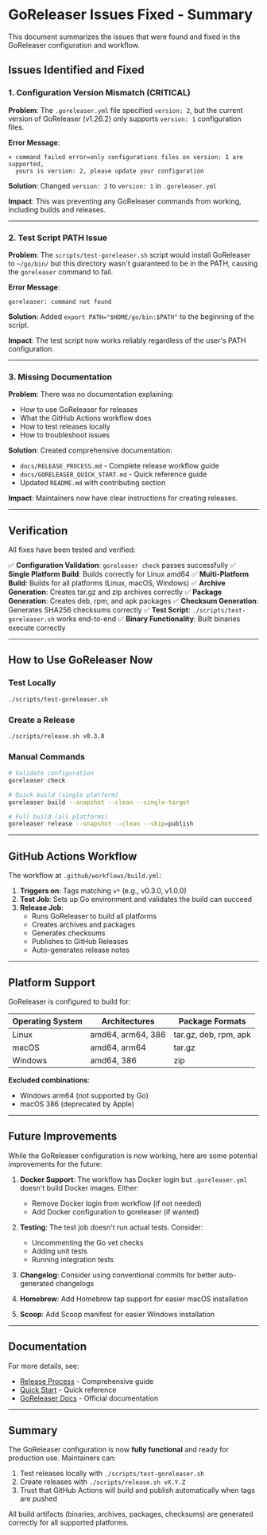 # GoReleaser Issues Fixed - Summary

This document summarizes the issues that were found and fixed in the GoReleaser configuration and workflow.

## Issues Identified and Fixed

### 1. Configuration Version Mismatch (CRITICAL)

**Problem**: The `.goreleaser.yml` file specified `version: 2`, but the current version of GoReleaser (v1.26.2) only supports `version: 1` configuration files.

**Error Message**: 
```
⨯ command failed error=only configurations files on version: 1 are supported, 
  yours is version: 2, please update your configuration
```

**Solution**: Changed `version: 2` to `version: 1` in `.goreleaser.yml`

**Impact**: This was preventing any GoReleaser commands from working, including builds and releases.

---

### 2. Test Script PATH Issue

**Problem**: The `scripts/test-goreleaser.sh` script would install GoReleaser to `~/go/bin/` but this directory wasn't guaranteed to be in the PATH, causing the `goreleaser` command to fail.

**Error Message**:
```
goreleaser: command not found
```

**Solution**: Added `export PATH="$HOME/go/bin:$PATH"` to the beginning of the script.

**Impact**: The test script now works reliably regardless of the user's PATH configuration.

---

### 3. Missing Documentation

**Problem**: There was no documentation explaining:
- How to use GoReleaser for releases
- What the GitHub Actions workflow does
- How to test releases locally
- How to troubleshoot issues

**Solution**: Created comprehensive documentation:
- `docs/RELEASE_PROCESS.md` - Complete release workflow guide
- `docs/GORELEASER_QUICK_START.md` - Quick reference guide
- Updated `README.md` with contributing section

**Impact**: Maintainers now have clear instructions for creating releases.

---

## Verification

All fixes have been tested and verified:

✅ **Configuration Validation**: `goreleaser check` passes successfully
✅ **Single Platform Build**: Builds correctly for Linux amd64
✅ **Multi-Platform Build**: Builds for all platforms (Linux, macOS, Windows)
✅ **Archive Generation**: Creates tar.gz and zip archives correctly
✅ **Package Generation**: Creates deb, rpm, and apk packages
✅ **Checksum Generation**: Generates SHA256 checksums correctly
✅ **Test Script**: `./scripts/test-goreleaser.sh` works end-to-end
✅ **Binary Functionality**: Built binaries execute correctly

---

## How to Use GoReleaser Now

### Test Locally
```bash
./scripts/test-goreleaser.sh
```

### Create a Release
```bash
./scripts/release.sh v0.3.0
```

### Manual Commands
```bash
# Validate configuration
goreleaser check

# Quick build (single platform)
goreleaser build --snapshot --clean --single-target

# Full build (all platforms)
goreleaser release --snapshot --clean --skip=publish
```

---

## GitHub Actions Workflow

The workflow at `.github/workflows/build.yml`:

1. **Triggers on**: Tags matching `v*` (e.g., v0.3.0, v1.0.0)
2. **Test Job**: Sets up Go environment and validates the build can succeed
3. **Release Job**: 
   - Runs GoReleaser to build all platforms
   - Creates archives and packages
   - Generates checksums
   - Publishes to GitHub Releases
   - Auto-generates release notes

---

## Platform Support

GoReleaser is configured to build for:

| Operating System | Architectures | Package Formats |
|-----------------|---------------|-----------------|
| Linux           | amd64, arm64, 386 | tar.gz, deb, rpm, apk |
| macOS           | amd64, arm64  | tar.gz |
| Windows         | amd64, 386    | zip |

**Excluded combinations**:
- Windows arm64 (not supported by Go)
- macOS 386 (deprecated by Apple)

---

## Future Improvements

While the GoReleaser configuration is now working, here are some potential improvements for the future:

1. **Docker Support**: The workflow has Docker login but `.goreleaser.yml` doesn't build Docker images. Either:
   - Remove Docker login from workflow (if not needed)
   - Add Docker configuration to goreleaser (if wanted)

2. **Testing**: The test job doesn't run actual tests. Consider:
   - Uncommenting the Go vet checks
   - Adding unit tests
   - Running integration tests

3. **Changelog**: Consider using conventional commits for better auto-generated changelogs

4. **Homebrew**: Add Homebrew tap support for easier macOS installation

5. **Scoop**: Add Scoop manifest for easier Windows installation

---

## Documentation

For more details, see:
- [Release Process](docs/RELEASE_PROCESS.md) - Comprehensive guide
- [Quick Start](docs/GORELEASER_QUICK_START.md) - Quick reference
- [GoReleaser Docs](https://goreleaser.com) - Official documentation

---

## Summary

The GoReleaser configuration is now **fully functional** and ready for production use. Maintainers can:

1. Test releases locally with `./scripts/test-goreleaser.sh`
2. Create releases with `./scripts/release.sh vX.Y.Z`
3. Trust that GitHub Actions will build and publish automatically when tags are pushed

All build artifacts (binaries, archives, packages, checksums) are generated correctly for all supported platforms.
